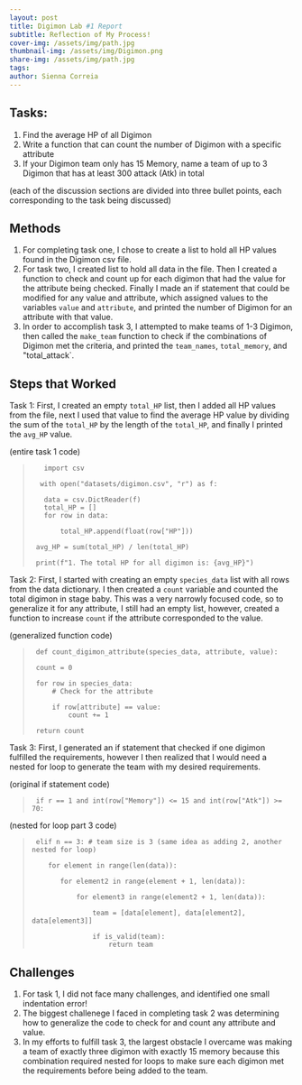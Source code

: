 ```yaml
---
layout: post
title: Digimon Lab #1 Report
subtitle: Reflection of My Process!
cover-img: /assets/img/path.jpg
thumbnail-img: /assets/img/Digimon.png
share-img: /assets/img/path.jpg
tags: 
author: Sienna Correia
---
```


## Tasks:
1. Find the average HP of all Digimon
2. Write a function that can count the number of Digimon with a specific attribute
3. If your Digimon team only has 15 Memory, name a team of up to 3 Digimon that has at least 300 attack (Atk) in total

(each of the discussion sections are divided into three bullet points, each corresponding to the task being discussed) 

## Methods
1. For completing task one, I chose to create a list to hold all HP values found in the Digimon csv file. 
2. For task two, I created list to hold all data in the file. Then I created a function to check and count up for each digimon that had the value for the attribute being checked. Finally I made an if statement that could be modified for any value and attribute, which assigned values to the variables `value` and `attribute`, and printed the number of Digimon for an attribute with that value.    
3. In order to accomplish task 3, I attempted to make teams of 1-3 Digimon, then called the `make_team` function to check if the combinations of Digimon met the criteria, and printed the `team_names`, `total_memory`, and "total_attack`.

## Steps that Worked
Task 1: First, I created an empty `total_HP` list, then I added all HP values from the file, next I used that value to find the average HP value by dividing the sum of the `total_HP` by the length of the `total_HP`, and finally I printed the `avg_HP` value.

(entire task 1 code)
>        import csv
> 
>       with open("datasets/digimon.csv", "r") as f:
> 
>        data = csv.DictReader(f)
>        total_HP = []   
>        for row in data:
> 
>            total_HP.append(float(row["HP"]))
>       
>      avg_HP = sum(total_HP) / len(total_HP)
> 
>      print(f"1. The total HP for all digimon is: {avg_HP}")

Task 2: First, I started with creating an empty `species_data` list with all rows from the data dictionary. I then created a `count` variable and counted the total digimon in stage baby. This was a very narrowly focused code, so to generalize it for any attribute, I still had an empty list, however, created a function to  increase `count` if the attribute corresponded to the value.

(generalized function code)
>      def count_digimon_attribute(species_data, attribute, value):
>
>      count = 0
>
>      for row in species_data:
>          # Check for the attribute
>
>          if row[attribute] == value:
>              count += 1
>
>      return count

Task 3: First, I generated an if statement that checked if one digimon fulfilled the requirements, however I then realized that I would need a nested for loop to generate the team with my desired requirements. 

(original if statement code)
>      if r == 1 and int(row["Memory"]) <= 15 and int(row["Atk"]) >= 70:

(nested for loop part 3 code)
>      elif n == 3: # team size is 3 (same idea as adding 2, another nested for loop)
> 
>         for element in range(len(data)):
> 
>            for element2 in range(element + 1, len(data)):
> 
>                for element3 in range(element2 + 1, len(data)):
> 
>                    team = [data[element], data[element2], data[element3]]
> 
>                    if is_valid(team):
>                        return team


## Challenges
1. For task 1, I did not face many challenges, and identified one small indentation error!
2. The biggest challenege I faced in completing task 2 was determining how to generalize the code to check for and count any attribute and value. 
3. In my efforts to fulfill task 3, the largest obstacle I overcame was making a team of exactly three digimon with exactly 15 memory because this combination required nested for loops to make sure each digimon met the requirements before being added to the team. 
